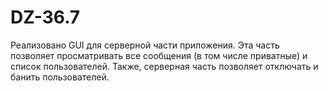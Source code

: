 # DZ-36.7

 Реализовано GUI для серверной части приложения. 
 Эта часть позволяет просматривать все сообщения (в том числе приватные) и список пользователей. 
 Также, серверная часть позволяет отключать и банить пользователей.
